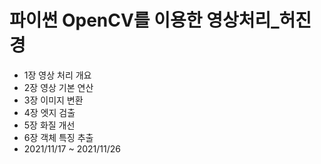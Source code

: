 # 파이썬 OpenCV를 이용한 영상처리_허진경
- 1장 영상 처리 개요
- 2장 영상 기본 연산
- 3장 이미지 변환
- 4장 엣지 검출
- 5장 화질 개선
- 6장 객체 특징 추출
- 2021/11/17 ~ 2021/11/26
